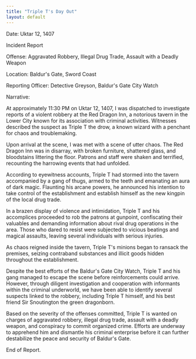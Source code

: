 ```yaml
---
title: "Triple T's Day Out"
layout: default
---
```


Date: Uktar 12, 1407

Incident Report

Offense: Aggravated Robbery, Illegal Drug Trade, Assault with a Deadly Weapon

Location: Baldur's Gate, Sword Coast

Reporting Officer: Detective Greyson, Baldur's Gate City Watch

Narrative:

At approximately 11:30 PM on Uktar 12, 1407, I was dispatched to investigate reports of a violent robbery at the Red Dragon Inn, a notorious tavern in the Lower City known for its association with criminal activities. Witnesses described the suspect as Triple T the drow, a known wizard with a penchant for chaos and troublemaking.

Upon arrival at the scene, I was met with a scene of utter chaos. The Red Dragon Inn was in disarray, with broken furniture, shattered glass, and bloodstains littering the floor. Patrons and staff were shaken and terrified, recounting the harrowing events that had unfolded.

According to eyewitness accounts, Triple T had stormed into the tavern accompanied by a gang of thugs, armed to the teeth and emanating an aura of dark magic. Flaunting his arcane powers, he announced his intention to take control of the establishment and establish himself as the new kingpin of the local drug trade.

In a brazen display of violence and intimidation, Triple T and his accomplices proceeded to rob the patrons at gunpoint, confiscating their valuables and demanding information about rival drug operations in the area. Those who dared to resist were subjected to vicious beatings and magical assaults, leaving several individuals with serious injuries.

As chaos reigned inside the tavern, Triple T's minions began to ransack the premises, seizing contraband substances and illicit goods hidden throughout the establishment.

Despite the best efforts of the Baldur's Gate City Watch, Triple T and his gang managed to escape the scene before reinforcements could arrive. However, through diligent investigation and cooperation with informants within the criminal underworld, we have been able to identify several suspects linked to the robbery, including Triple T himself, and his best friend Sir Snoutington the green dragonborn.

Based on the severity of the offenses committed, Triple T is wanted on charges of aggravated robbery, illegal drug trade, assault with a deadly weapon, and conspiracy to commit organized crime. Efforts are underway to apprehend him and dismantle his criminal enterprise before it can further destabilize the peace and security of Baldur's Gate.

End of Report.